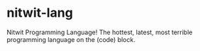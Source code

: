 # nitwit-lang
Nitwit Programming Language! The hottest, latest, most terrible programming language on the (code) block.
